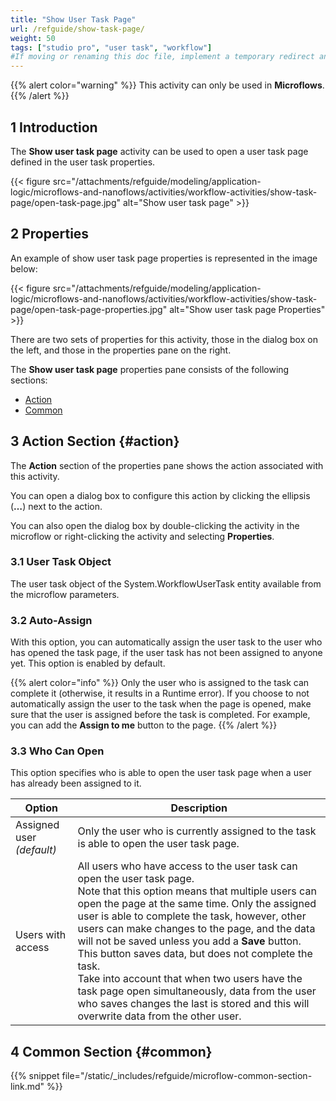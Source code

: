 ```yaml
---
title: "Show User Task Page"
url: /refguide/show-task-page/
weight: 50
tags: ["studio pro", "user task", "workflow"]
#If moving or renaming this doc file, implement a temporary redirect and let the respective team know they should update the URL in the product. See Mapping to Products for more details.
---
```


{{% alert color="warning" %}}
This activity can only be used in **Microflows**.
{{% /alert %}}

## 1 Introduction

The **Show user task page** activity can be used to open a user task page defined in the user task properties. 

{{< figure src="/attachments/refguide/modeling/application-logic/microflows-and-nanoflows/activities/workflow-activities/show-task-page/open-task-page.jpg" alt="Show user task page" >}}

## 2 Properties

An example of show user task page properties is represented in the image below:

{{< figure src="/attachments/refguide/modeling/application-logic/microflows-and-nanoflows/activities/workflow-activities/show-task-page/open-task-page-properties.jpg" alt="Show user task page Properties" >}}

There are two sets of properties for this activity, those in the dialog box on the left, and those in the properties pane on the right.

The **Show user task page** properties pane consists of the following sections:

* [Action](#action)
* [Common](#common)

## 3 Action Section {#action}

The **Action** section of the properties pane shows the action associated with this activity.

You can open a dialog box to configure this action by clicking the ellipsis (**…**) next to the action.

You can also open the dialog box by double-clicking the activity in the microflow or right-clicking the activity and selecting **Properties**.

### 3.1 User Task Object

The user task object of the System.WorkflowUserTask entity available from the microflow parameters.

### 3.2 Auto-Assign

With this option, you can automatically assign the user task to the user who has opened the task page, if the user task has not been assigned to anyone yet.
This option is enabled by default.

{{% alert color="info" %}}
Only the user who is assigned to the task can complete it (otherwise, it results in a Runtime error). If you choose to not automatically assign the user to the task when the page is opened, make sure that the user is assigned before the task is completed. For example, you can add the **Assign to me** button to the page.
{{% /alert %}}

### 3.3 Who Can Open

This option specifies who is able to open the user task page when a user has already been assigned to it.

| Option | Description |
| --- | --- |
| Assigned user *(default)* | Only the user who is currently assigned to the task is able to open the user task page. |
| Users with access  | All users who have access to the user task can open the user task page.<br />Note that this option means that multiple users can open the page at the same time. Only the assigned user is able to complete the task, however, other users can make changes to the page, and the data will not be saved unless you add a **Save** button. This button saves data, but does not complete the task. <br />Take into account that when two users have the task page open simultaneously, data from the user who saves changes the last is stored and this will overwrite data from the other user. |

## 4 Common Section {#common}

{{% snippet file="/static/_includes/refguide/microflow-common-section-link.md" %}}

